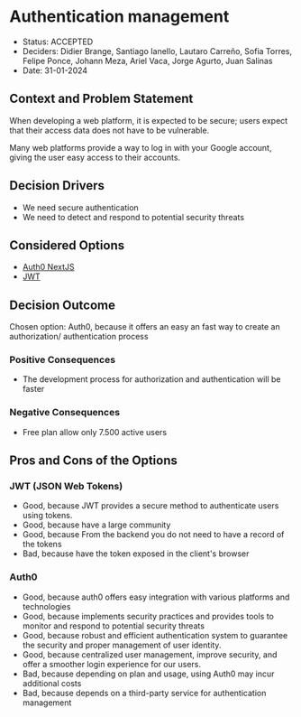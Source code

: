 # Authentication management

- Status: ACCEPTED
- Deciders: Didier Brange, Santiago Ianello, Lautaro Carreño, Sofia Torres, Felipe Ponce, Johann Meza, Ariel Vaca, Jorge Agurto, Juan Salinas
- Date: 31-01-2024 

## Context and Problem Statement

When developing a web platform, it is expected to be secure; users expect that their access data does not have to be vulnerable.

Many web platforms provide a way to log in with your Google account, giving the user easy access to their accounts.

## Decision Drivers

- We need secure authentication
- We need to detect and respond to potential security threats

## Considered Options

- [Auth0 NextJS](https://auth0.com/docs/quickstart/webapp/nextjs)
- [JWT](https://jwt.io/introduction)

## Decision Outcome

Chosen option: Auth0, because it offers an easy an fast way to create an authorization/ authentication process

### Positive Consequences

- The development process for authorization and authentication will be faster

### Negative Consequences

- Free plan allow only 7.500 active users 

## Pros and Cons of the Options

### JWT (JSON Web Tokens)

- Good, because JWT provides a secure method to authenticate users using tokens.
- Good, because have a large community
- Good, because From the backend you do not need to have a record of the tokens
- Bad, because have the token exposed in the client's browser

### Auth0

- Good, because auth0 offers easy integration with various platforms and technologies
- Good, because implements security practices and provides tools to monitor and respond to potential security threats
- Good, because robust and efficient authentication system to guarantee the security and proper management of user identity.
- Good, because centralized user management, improve security, and offer a smoother login experience for our users.
- Bad, because depending on plan and usage, using Auth0 may incur additional costs
- Bad, because depends on a third-party service for authentication management